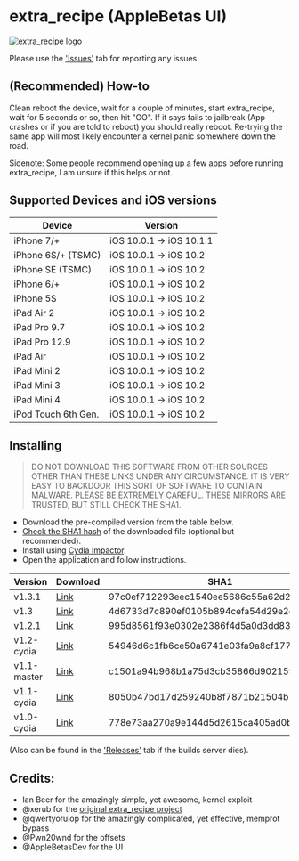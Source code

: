 # extra_recipe (AppleBetas UI)

![extra_recipe logo](https://raw.githubusercontent.com/mullak99/extra_recipe/master/extra_recipe/Assets.xcassets/AppIcon.appiconset/Icon-App-60x60%403x.png)

Please use the ['Issues'](https://github.com/mullak99/extra_recipe/issues) tab for reporting any issues.

## (Recommended) How-to

Clean reboot the device, wait for a couple of minutes, start extra_recipe, wait for 5 seconds or so, then hit "GO".
If it says fails to jailbreak (App crashes or if you are told to reboot) you should really reboot.  Re-trying the same app will most likely encounter a kernel panic somewhere down the road.

Sidenote: Some people recommend opening up a few apps before running extra_recipe, I am unsure if this helps or not.

## Supported Devices and iOS versions

| Device | Version |
|---------|----------|
| iPhone 7/+ | iOS 10.0.1 -> iOS 10.1.1 |
| iPhone 6S/+ (TSMC) | iOS 10.0.1 -> iOS 10.2 |
| iPhone SE (TSMC) | iOS 10.0.1 -> iOS 10.2 |
| iPhone 6/+ | iOS 10.0.1 -> iOS 10.2 |
| iPhone 5S | iOS 10.0.1 -> iOS 10.2 |
| iPad Air 2 | iOS 10.0.1 -> iOS 10.2 |
| iPad Pro 9.7 | iOS 10.0.1 -> iOS 10.2 |
| iPad Pro 12.9 | iOS 10.0.1 -> iOS 10.2 |
| iPad Air | iOS 10.0.1 -> iOS 10.2 |
| iPad Mini 2 | iOS 10.0.1 -> iOS 10.2 |
| iPad Mini 3 | iOS 10.0.1 -> iOS 10.2 |
| iPad Mini 4 | iOS 10.0.1 -> iOS 10.2 |
| iPod Touch 6th Gen. | iOS 10.0.1 -> iOS 10.2 |

## Installing

> DO NOT DOWNLOAD THIS SOFTWARE FROM OTHER SOURCES OTHER THAN THESE LINKS UNDER ANY CIRCUMSTANCE. IT IS VERY EASY TO BACKDOOR THIS SORT OF SOFTWARE TO CONTAIN MALWARE. PLEASE BE EXTREMELY CAREFUL. THESE MIRRORS ARE TRUSTED, BUT STILL CHECK THE SHA1.

* Download the pre-compiled version from the table below.
* [Check the SHA1 hash](http://onlinemd5.com) of the downloaded file (optional but recommended).
* Install using [Cydia Impactor](http://www.cydiaimpactor.com/).
* Open the application and follow instructions.


| Version | Download | SHA1 |
|---------|----------|------|
| v1.3.1 | [Link](https://builds.mullak99.co.uk/Jailbreak/extra_recipe/extra_recipe-yaluX-AppleBetasUI-v1.3.1.ipa) | 97c0ef712293eec1540ee5686c55a62d2927be57  |
| v1.3 | [Link](https://builds.mullak99.co.uk/Jailbreak/extra_recipe/extra_recipe-yaluX-AppleBetasUI-v1.3.ipa) | 4d6733d7c890ef0105b894cefa54d29e2e9d2a88  |
| v1.2.1 | [Link](https://builds.mullak99.co.uk/Jailbreak/extra_recipe/extra_recipe-yaluX-AppleBetasUI-v1.2.1.ipa) | 995d8561f93e0302e2386f4d5a0d3dd8385d7174  |
| v1.2-cydia | [Link](https://builds.mullak99.co.uk/Jailbreak/extra_recipe/extra_recipe-yaluX-AppleBetasUI-v1.2-cydia.ipa) | 54946d6c1fb6ce50a6741e03fa9a8cf177698bcb  |
| v1.1-master | [Link](https://builds.mullak99.co.uk/Jailbreak/extra_recipe/extra_recipe-yaluX-AppleBetasUI-v1.1-cydia.ipa) | c1501a94b968b1a75d3cb35866d902159534f92a  |
| v1.1-cydia | [Link](https://builds.mullak99.co.uk/Jailbreak/extra_recipe/extra_recipe-yaluX-AppleBetasUI-v1.1-cydia.ipa) | 8050b47bd17d259240b8f7871b21504b706f1f0c  |
| v1.0-cydia | [Link](https://builds.mullak99.co.uk/Jailbreak/extra_recipe/extra_recipe-yaluX-AppleBetasUI-v1.0-cydia.ipa) | 778e73aa270a9e144d5d2615ca405ad0b9a48f77  |



(Also can be found in the ['Releases'](https://github.com/mullak99/extra_recipe/releases) tab if the builds server dies).


## Credits:

* Ian Beer for the amazingly simple, yet awesome, kernel exploit
* @xerub for the [original extra_recipe project](https://github.com/xerub/extra_recipe)
* @qwertyoruiop for the amazingly complicated, yet effective, memprot bypass
* @Pwn20wnd for the offsets
* @AppleBetasDev for the UI

